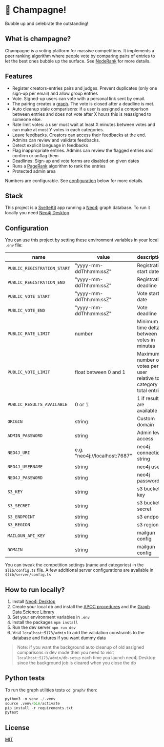 # 🍾 Champagne!

Bubble up and celebrate the outstanding!

## What is champagne?

Champagne is a voting platform for massive competitions. It implements a peer ranking algorithm where people vote by comparing pairs of entries to let the best ones bubble up the surface. See [NodeRank](https://github.com/fcrozatier/NodeRank) for more details.

## Features

- Register creators-entries pairs and judges. Prevent duplicates (only one sign-up per email) and allow group entries
- Vote. Signed-up users can vote with a personal link sent by email.
- The pairing creates a [graph](https://github.com/fcrozatier/NodeRank#principles). The vote is closed after a deadline is met.
- Auto cleanup stale comparisons: if a user is assigned a comparison between entries and does not vote after X hours this is reassigned to someone else.
- Rate limit votes: a user must wait at least X minutes between votes and can make at most Y votes in each categories.
- Leave feedbacks. Creators can access their feedbacks at the end. Admins can review and validate feedbacks.
- Detect explicit language in feedbacks
- Flag inappropriate entries. Admins can review the flagged entries and confirm or unflag them
- Deadlines: Sign-up and vote forms are disabled on given dates
- Runs a [PageRank](https://en.wikipedia.org/wiki/PageRank) algorithm to rank the entries
- Protected admin area

Numbers are configurable. See [configuration](#configuration) below for more details.

## Stack

This project is a [SvelteKit](https://kit.svelte.dev/) app running a [Neo4j](https://neo4j.com/) graph database. To run it locally you need [Neo4j Desktop](https://neo4j.com/developer/neo4j-desktop/?ref=product)

## Configuration

You can use this project by setting these environment variables in your local `.env` file:

| name                        | value                         | description                                                           |
| --------------------------- | ----------------------------- | --------------------------------------------------------------------- |
| `PUBLIC_REGISTRATION_START` | "yyyy-mm-ddThh:mm:ssZ"        | Registration start date                                               |
| `PUBLIC_REGISTRATION_END`   | "yyyy-mm-ddThh:mm:ssZ"        | Registration deadline                                                 |
| `PUBLIC_VOTE_START`         | "yyyy-mm-ddThh:mm:ssZ"        | Vote start date                                                       |
| `PUBLIC_VOTE_END`           | "yyyy-mm-ddThh:mm:ssZ"        | Vote deadline                                                         |
| `PUBLIC_RATE_LIMIT`         | number                        | Minimum time delta between votes in minutes                           |
| `PUBLIC_VOTE_LIMIT`         | float between 0 and 1         | Maximum number of votes per user relative to a category total entries |
| `PUBLIC_RESULTS_AVAILABLE`  | 0 or 1                        | 1 if results are available                                            |
| `ORIGIN`                    | string                        | Custom domain                                                         |
| `ADMIN_PASSWORD`            | string                        | Admin level access                                                    |
| `NEO4J_URI`                 | e.g. "neo4j://localhost:7687" | neo4j connection string                                               |
| `NEO4J_USERNAME`            | string                        | neo4j user                                                            |
| `NEO4J_PASSWORD`            | string                        | neo4j password                                                        |
| `S3_KEY`                    | string                        | s3 bucket key                                                         |
| `S3_SECRET`                 | string                        | s3 bucket secret                                                      |
| `S3_ENDPOINT`               | string                        | s3 endpoint                                                           |
| `S3_REGION`                 | string                        | s3 region                                                             |
| `MAILGUN_API_KEY`           | string                        | mailgun config                                                        |
| `DOMAIN`                    | string                        | mailgun config                                                        |

You can tweak the competition settings (name and categories) in the `$lib/config.ts` file. A few additional server configurations are available in `$lib/server/config.ts`

## How to run locally?

1. Install [Neo4j Desktop](https://neo4j.com/developer/neo4j-desktop/?ref=product)
1. Create your local db and install the [APOC procedures](https://neo4j.com/docs/apoc/5/installation/#apoc) and the [Graph Data Science Library](https://neo4j.com/docs/graph-data-science/current/installation/neo4j-desktop/)
1. Set your environment variables in `.env`
1. Install the packages `npm install`
1. Run the dev server `npm run dev`
1. Visit `localhost:5173/admin` to add the validation constraints to the database and fixtures if you want dummy data

> Note: if you want the background auto cleanup of old assigned comparisons in dev mode then you need to visit `localhost:5173/admin/db-setup` each time you launch neo4j Desktop since the background job is cleared when you close the db

## Python tests

To run the graph utilities tests `cd graph/` then:

```py
python3 -m venv ./.venv
source .venv/bin/activate
pip install -r requirements.txt
pytest
```

## License

[MIT](/LICENSE)
